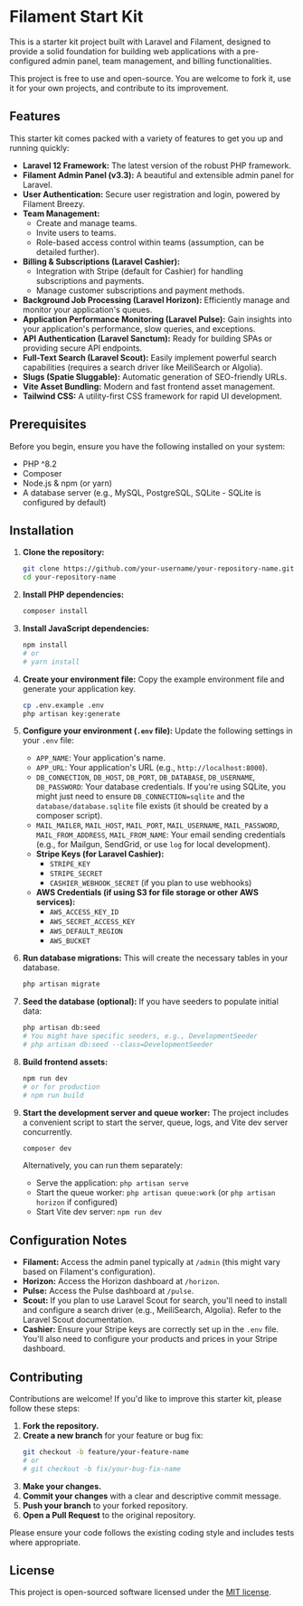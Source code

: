 # Filament Start Kit

This is a starter kit project built with Laravel and Filament, designed to provide a solid foundation for building web applications with a pre-configured admin panel, team management, and billing functionalities.

This project is free to use and open-source. You are welcome to fork it, use it for your own projects, and contribute to its improvement.

## Features

This starter kit comes packed with a variety of features to get you up and running quickly:

*   **Laravel 12 Framework:** The latest version of the robust PHP framework.
*   **Filament Admin Panel (v3.3):** A beautiful and extensible admin panel for Laravel.
*   **User Authentication:** Secure user registration and login, powered by Filament Breezy.
*   **Team Management:**
    *   Create and manage teams.
    *   Invite users to teams.
    *   Role-based access control within teams (assumption, can be detailed further).
*   **Billing & Subscriptions (Laravel Cashier):**
    *   Integration with Stripe (default for Cashier) for handling subscriptions and payments.
    *   Manage customer subscriptions and payment methods.
*   **Background Job Processing (Laravel Horizon):** Efficiently manage and monitor your application's queues.
*   **Application Performance Monitoring (Laravel Pulse):** Gain insights into your application's performance, slow queries, and exceptions.
*   **API Authentication (Laravel Sanctum):** Ready for building SPAs or providing secure API endpoints.
*   **Full-Text Search (Laravel Scout):** Easily implement powerful search capabilities (requires a search driver like MeiliSearch or Algolia).
*   **Slugs (Spatie Sluggable):** Automatic generation of SEO-friendly URLs.
*   **Vite Asset Bundling:** Modern and fast frontend asset management.
*   **Tailwind CSS:** A utility-first CSS framework for rapid UI development.

## Prerequisites

Before you begin, ensure you have the following installed on your system:

*   PHP ^8.2
*   Composer
*   Node.js & npm (or yarn)
*   A database server (e.g., MySQL, PostgreSQL, SQLite - SQLite is configured by default)

## Installation

1.  **Clone the repository:**
    ```bash
    git clone https://github.com/your-username/your-repository-name.git
    cd your-repository-name
    ```

2.  **Install PHP dependencies:**
    ```bash
    composer install
    ```

3.  **Install JavaScript dependencies:**
    ```bash
    npm install
    # or
    # yarn install
    ```

4.  **Create your environment file:**
    Copy the example environment file and generate your application key.
    ```bash
    cp .env.example .env
    php artisan key:generate
    ```

5.  **Configure your environment (`.env` file):**
    Update the following settings in your `.env` file:

    *   `APP_NAME`: Your application's name.
    *   `APP_URL`: Your application's URL (e.g., `http://localhost:8000`).
    *   `DB_CONNECTION`, `DB_HOST`, `DB_PORT`, `DB_DATABASE`, `DB_USERNAME`, `DB_PASSWORD`: Your database credentials. If you're using SQLite, you might just need to ensure `DB_CONNECTION=sqlite` and the `database/database.sqlite` file exists (it should be created by a composer script).
    *   `MAIL_MAILER`, `MAIL_HOST`, `MAIL_PORT`, `MAIL_USERNAME`, `MAIL_PASSWORD`, `MAIL_FROM_ADDRESS`, `MAIL_FROM_NAME`: Your email sending credentials (e.g., for Mailgun, SendGrid, or use `log` for local development).
    *   **Stripe Keys (for Laravel Cashier):**
        *   `STRIPE_KEY`
        *   `STRIPE_SECRET`
        *   `CASHIER_WEBHOOK_SECRET` (if you plan to use webhooks)
    *   **AWS Credentials (if using S3 for file storage or other AWS services):**
        *   `AWS_ACCESS_KEY_ID`
        *   `AWS_SECRET_ACCESS_KEY`
        *   `AWS_DEFAULT_REGION`
        *   `AWS_BUCKET`

6.  **Run database migrations:**
    This will create the necessary tables in your database.
    ```bash
    php artisan migrate
    ```

7.  **Seed the database (optional):**
    If you have seeders to populate initial data:
    ```bash
    php artisan db:seed
    # You might have specific seeders, e.g., DevelopmentSeeder
    # php artisan db:seed --class=DevelopmentSeeder
    ```

8.  **Build frontend assets:**
    ```bash
    npm run dev
    # or for production
    # npm run build
    ```

9.  **Start the development server and queue worker:**
    The project includes a convenient script to start the server, queue, logs, and Vite dev server concurrently.
    ```bash
    composer dev
    ```
    Alternatively, you can run them separately:
    *   Serve the application: `php artisan serve`
    *   Start the queue worker: `php artisan queue:work` (or `php artisan horizon` if configured)
    *   Start Vite dev server: `npm run dev`

## Configuration Notes

*   **Filament:** Access the admin panel typically at `/admin` (this might vary based on Filament's configuration).
*   **Horizon:** Access the Horizon dashboard at `/horizon`.
*   **Pulse:** Access the Pulse dashboard at `/pulse`.
*   **Scout:** If you plan to use Laravel Scout for search, you'll need to install and configure a search driver (e.g., MeiliSearch, Algolia). Refer to the Laravel Scout documentation.
*   **Cashier:** Ensure your Stripe keys are correctly set up in the `.env` file. You'll also need to configure your products and prices in your Stripe dashboard.

## Contributing

Contributions are welcome! If you'd like to improve this starter kit, please follow these steps:

1.  **Fork the repository.**
2.  **Create a new branch** for your feature or bug fix:
    ```bash
    git checkout -b feature/your-feature-name
    # or
    # git checkout -b fix/your-bug-fix-name
    ```
3.  **Make your changes.**
4.  **Commit your changes** with a clear and descriptive commit message.
5.  **Push your branch** to your forked repository.
6.  **Open a Pull Request** to the original repository.

Please ensure your code follows the existing coding style and includes tests where appropriate.

## License

This project is open-sourced software licensed under the [MIT license](LICENSE.md).
